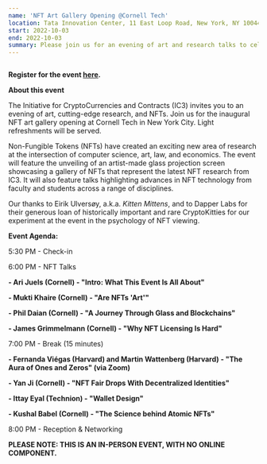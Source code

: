 ```yaml
---
name: 'NFT Art Gallery Opening @Cornell Tech'
location: Tata Innovation Center, 11 East Loop Road, New York, NY 10044
start: 2022-10-03
end: 2022-10-03
summary: Please join us for an evening of art and research talks to celebrate the opening of the NFT art gallery at Cornell Tech in New York City.
---
```


<div class="ui piled segment">
  <img class="ui centered image" src="../images/events/NFTartgalleryopening2022/ic3 logo new.png" alt="" />
</div>
   
                                                                                                    
**Register for the event <a href="https://www.eventbrite.com/e/nft-art-gallery-opening-at-cornell-tech-presented-by-ic3-tickets-403154515007">here</a>.**
         
     
**About this event**
                                                                                                                                                    
The Initiative for CryptoCurrencies and Contracts (IC3) invites you to an evening of art, cutting-edge research, and NFTs. Join us for the inaugural NFT art gallery opening at Cornell Tech in New York City. Light refreshments will be served.
                                                                                                                                                    
Non-Fungible Tokens (NFTs) have created an exciting new area of research at the intersection of computer science, art, law, and economics. The event will feature the unveiling of an artist-made glass projection screen showcasing a gallery of NFTs that represent the latest NFT research from IC3. It will also feature talks highlighting advances in NFT technology from faculty and students across a range of disciplines. 
                                                                                                                                                    
Our thanks to Eirik Ulversøy, a.k.a. *Kitten Mittens*, and to Dapper Labs for their generous loan of historically important and rare CryptoKitties for our experiment at the event in the psychology of NFT viewing.  
                                                                                                                                                    
**Event Agenda:**  

5:30 PM - Check-in

6:00 PM - NFT Talks
                                                                                                                                                    
**- Ari Juels (Cornell) - "Intro: What This Event Is All About"**

**- Mukti Khaire (Cornell) - "Are NFTs 'Art'"**

**- Phil Daian (Cornell) - "A Journey Through Glass and Blockchains"**

**- James Grimmelmann (Cornell) - "Why NFT Licensing Is Hard"**

7:00 PM - Break (15 minutes)

**- Fernanda Viégas (Harvard) and Martin Wattenberg (Harvard) - "The Aura of Ones and Zeros" (via Zoom)**

**- Yan Ji (Cornell) - "NFT Fair Drops With Decentralized Identities"**

**- Ittay Eyal (Technion) - "Wallet Design"**

**- Kushal Babel (Cornell) - "The Science behind Atomic NFTs"**

8:00 PM - Reception & Networking
                                                                                                                                                             
**PLEASE NOTE: THIS IS AN IN-PERSON EVENT, WITH NO ONLINE COMPONENT.**
